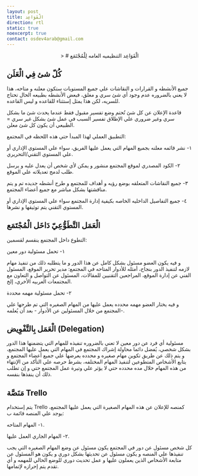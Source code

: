 ```yaml
---
layout: post
title: الْقَوَاعِد
direction: rtl
static: true
noexcerpt: true
contact: osdev4arab@gmail.com
---
```

<center>
>
# الْقَوَاعِد التنظيميه العامه لِلْمُجْتَمَع
</center>

## كُلّ شئ فِي الْعَلَن

جميع الأنشطه و القرارات و النقاشات علي جميع المستويات ستكون معلنه و متاحه، هذا لا يعني بالضروره عدم وجود أي شئ سري و مغلق، فبعض الأنشطه بطبيعه الحال تحتاج للسريه، لكن هذا يمثل إستثناء للقاعده و ليس القاعده.

قاعدة الإعلان عن كل شئ تُحتم وضع تفسير مقبول فقط عندما يحدث شئ ما بشكل سري وغير ضروري علي الإطلاق تفسير السبب في عمل شئ بشكل غير سري = الطبيعي أن يكون كل شئ معلن.

التطبيق العملي لهذا المبدأ حتي هذه اللحظه في المجتمع:

١- نشر قائمه معلنه بجميع المهام التي يعمل عليها الفريق، سواء علي المستوي الإداري أو علي المستوي التقني/التحريري.

٢- الكود المصدري لموقع المجتمع منشور و يمكن لأي شخص أن يعدل عليه و يرسل طلب لدمج تعديلاته علي الموقع.

٣- جميع النقاشات المتعلقه بوضع رؤيه و أهداف للمجتمع و طرح أنشطه جديده تم و يتم مناقشتها بشكل مباشر مع جميع أعضاء المجتمع.

٤- جميع التفاصيل الداخليه الخاصه بكيفية إدارة المجتمع سواء علي المستوي الإداري أو المستوي التقني يتم توثيقها و نشرها.

## الْعَمَل التَّطَوُّعِيّ دَاخَل الْمُجْتَمَع

التطوع داخل المجتمع ينقسم لقسمين:

١- تحمل مسئولية دور معين

و فيه يكون العضو مسئول بشكل كامل عن هذا الدور و ما يتطلبه ذلك من تنفيذ مهام لازمه لتنفيذ الدور بنجاح، أمثله للأدوار المتاحه في المجتمع: مدير تحرير الموقع، المسئول الفني عن إدارة الموقع، المراجعين التقنيين للمقالات، المسئول عن التواصل و التعاون مع المجتمعات العربيه الأخري، إلخ.

٢- تحمل مسئولية مهمه محددة

و فيه يختار العضو مهمه محدده يعمل عليها من المهام الصغيره التي تم طرحها علي المجتمع من خلال المسئولين عن الأدوار - بعد أن يُعلمه-.

## الْعَمَل بِالتَّفْوِيض (Delegation)

مسئولية أي فرد عن دور معين لا تعني بالضروره تنفيذه للمهام التي يتضمنها هذا الدور بشكل شخصي، يُفضل دائما محاولة إشراك المجتمع في المهام التي يعمل عليها المجتمع، و يتم ذلك عن طريق تكوين مهام صغيره و محدده يعرضها علي جميع أعضاء المجتمع و يتابع الأشخاص المتطوعين لتنفيذ المهام المختلفه، بشرط حرصه علي التأكد من الإنتهاء من هذه المهام خلال مده محدده حتي لا يؤثر علي وتيرة عمل المجتمع حتي و إن تطلب ذلك أن ينفذها بنفسه.

## مَنَصَّة Trello

يتم إستخدام Trello كمنصه للإعلان عن هذه المهام الصغيرة التي يعمل عليها المجتمع، يوجد علي المنصه قائمة ب:

١- المهام المتاحه.

٢- المهام الجاري العمل عليها.

كل شخص مسئول عن دور في المجتمع يكون مسئول عن وضع المهام الصغيره التي يجب تنفيذها علي المنصه و يكون مسئول عن تحديثها بشكل دوري و يكون هو المسئول عن متابعة الأشخاص الذين يعملون عليها و عمل تحديث دوري للوضع الحالي للمهمه و أي تقدم يتم إحرازه لإتمامها.

